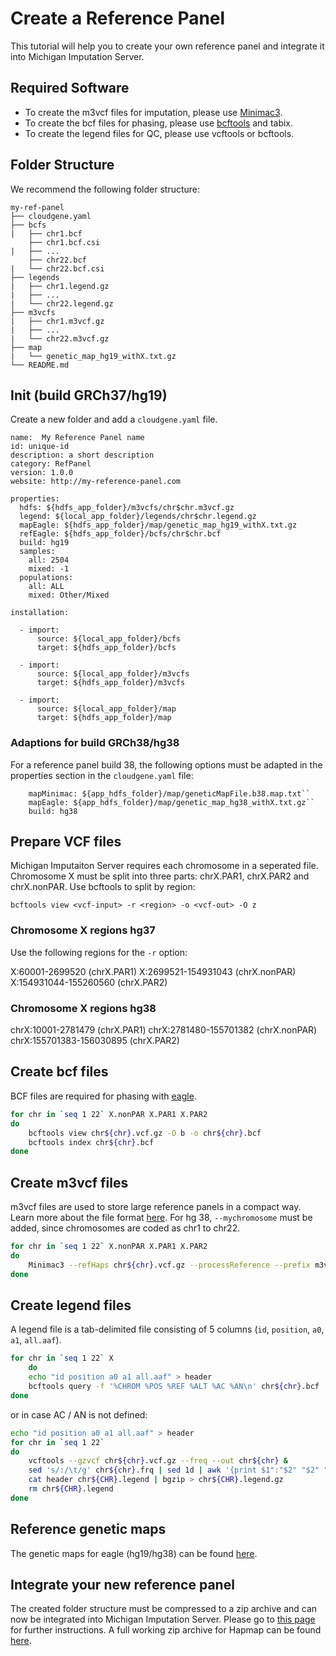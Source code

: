 # Create a Reference Panel

This tutorial will help you to create your own reference panel and integrate it into Michigan Imputation Server. 

## Required Software
- To create the m3vcf files for imputation, please use [Minimac3](https://github.com/Santy-8128/Minimac3).
- To create the bcf files for phasing, please use [bcftools](https://samtools.github.io/bcftools/bcftools.html) and tabix.
- To create the legend files for QC, please use vcftools or bcftools.

## Folder Structure

We recommend the following folder structure:

```ansi
my-ref-panel
├── cloudgene.yaml
├── bcfs
|   ├── chr1.bcf
    ├── chr1.bcf.csi
|   ├── ...
    ├── chr22.bcf
|   └── chr22.bcf.csi
├── legends
|   ├── chr1.legend.gz
|   ├── ...
|   └── chr22.legend.gz
├── m3vcfs
|   ├── chr1.m3vcf.gz
|   ├── ...
|   └── chr22.m3vcf.gz
├── map
|   └── genetic_map_hg19_withX.txt.gz
└── README.md
```


## Init (build GRCh37/hg19)

Create a new folder and add a `cloudgene.yaml` file. 

```
name:  My Reference Panel name
id: unique-id
description: a short description
category: RefPanel
version: 1.0.0
website: http://my-reference-panel.com

properties:
  hdfs: ${hdfs_app_folder}/m3vcfs/chr$chr.m3vcf.gz
  legend: ${local_app_folder}/legends/chr$chr.legend.gz
  mapEagle: ${hdfs_app_folder}/map/genetic_map_hg19_withX.txt.gz
  refEagle: ${hdfs_app_folder}/bcfs/chr$chr.bcf
  build: hg19
  samples:
    all: 2504
    mixed: -1
  populations:
    all: ALL
    mixed: Other/Mixed
    
installation:

  - import:
      source: ${local_app_folder}/bcfs
      target: ${hdfs_app_folder}/bcfs

  - import:
      source: ${local_app_folder}/m3vcfs
      target: ${hdfs_app_folder}/m3vcfs

  - import:
      source: ${local_app_folder}/map
      target: ${hdfs_app_folder}/map
```
### Adaptions for build GRCh38/hg38

For a reference panel build 38, the following options must be adapted in the properties section in the `cloudgene.yaml` file:
```
    mapMinimac: ${app_hdfs_folder}/map/geneticMapFile.b38.map.txt``   
    mapEagle: ${app_hdfs_folder}/map/genetic_map_hg38_withX.txt.gz``
    build: hg38
```
## Prepare VCF files
Michigan Imputaiton Server requires each chromosome in a seperated file. Chromosome X must be split into three parts: chrX.PAR1, chrX.PAR2 and chrX.nonPAR. Use bcftools to split by region:

 `bcftools view <vcf-input> -r <region> -o <vcf-out> -O z`

### Chromosome X regions hg37
Use the following regions for the `-r` option:

X:60001-2699520 (chrX.PAR1)
X:2699521-154931043 (chrX.nonPAR)
X:154931044-155260560 (chrX.PAR2)

### Chromosome X regions hg38
chrX:10001-2781479 (chrX.PAR1)
chrX:2781480-155701382 (chrX.nonPAR)
chrX:155701383-156030895 (chrX.PAR2)


## Create bcf files
BCF files are required for phasing with [eagle](https://data.broadinstitute.org/alkesgroup/Eagle/).

```sh
for chr in `seq 1 22` X.nonPAR X.PAR1 X.PAR2
do
    bcftools view chr${chr}.vcf.gz -O b -o chr${chr}.bcf
    bcftools index chr${chr}.bcf
done
```
## Create m3vcf files

m3vcf files are used to store large reference panels in a compact way. Learn more about the file format [here](https://genome.sph.umich.edu/wiki/M3VCF_Files). For hg 38, `--mychromosome` must be added, since chromosomes are coded as chr1 to chr22.  

```sh
for chr in `seq 1 22` X.nonPAR X.PAR1 X.PAR2
do
    Minimac3 --refHaps chr${chr}.vcf.gz --processReference --prefix m3vcfs/chr${chr} --rsid
done
```


## Create legend files

A legend file is a tab-delimited file consisting of 5 columns (`id`, `position`, `a0`, `a1`, `all.aaf`).

```sh
for chr in `seq 1 22` X
    do
    echo "id position a0 a1 all.aaf" > header
    bcftools query -f '%CHROM %POS %REF %ALT %AC %AN\n' chr${chr}.bcf |  awk -F" " 'BEGIN { OFS = " " } {print $1":"$2 " " $2 " " $3 " "$4  " "  $5/$6}' | cat header - | bgzip > chr${chr}.legend.gz &
done
```
or in case AC / AN is not defined:

```sh
echo "id position a0 a1 all.aaf" > header
for chr in `seq 1 22`
do
    vcftools --gzvcf chr${chr}.vcf.gz --freq --out chr${chr} &
    sed 's/:/\t/g' chr${chr}.frq | sed 1d | awk '{print $1":"$2" "$2" "$5" "$7" "$8}' > chr${chr}.legend
    cat header chr${CHR}.legend | bgzip > chr${CHR}.legend.gz
    rm chr${CHR}.legend
done
```

## Reference genetic maps

The genetic maps for eagle (hg19/hg38) can be found [here](https://data.broadinstitute.org/alkesgroup/Eagle/downloads/tables).

## Integrate your new reference panel
The created folder structure must be compressed to a zip archive and can now be integrated into Michigan Imputation Server. Please go to [this page](http://imputationserver.readthedocs.io/en/latest/docker/#install-1000g-phase-3-reference-panel) for further instructions. A full working zip archive for Hapmap can be found [here](https://imputationserver.sph.umich.edu/static/downloads/releases/hapmap2-1.0.0.zip).


